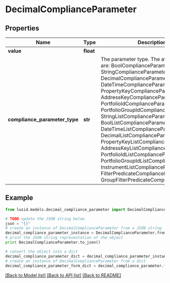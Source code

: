 # DecimalComplianceParameter


## Properties
Name | Type | Description | Notes
------------ | ------------- | ------------- | -------------
**value** | **float** |  | 
**compliance_parameter_type** | **str** | The parameter type. The available values are: BoolComplianceParameter, StringComplianceParameter, DecimalComplianceParameter, DateTimeComplianceParameter, PropertyKeyComplianceParameter, AddressKeyComplianceParameter, PortfolioIdComplianceParameter, PortfolioGroupIdComplianceParameter, StringListComplianceParameter, BoolListComplianceParameter, DateTimeListComplianceParameter, DecimalListComplianceParameter, PropertyKeyListComplianceParameter, AddressKeyListComplianceParameter, PortfolioIdListComplianceParameter, PortfolioGroupIdListComplianceParameter, InstrumentListComplianceParameter, FilterPredicateComplianceParameter, GroupFilterPredicateComplianceParameter | 

## Example

```python
from lusid.models.decimal_compliance_parameter import DecimalComplianceParameter

# TODO update the JSON string below
json = "{}"
# create an instance of DecimalComplianceParameter from a JSON string
decimal_compliance_parameter_instance = DecimalComplianceParameter.from_json(json)
# print the JSON string representation of the object
print DecimalComplianceParameter.to_json()

# convert the object into a dict
decimal_compliance_parameter_dict = decimal_compliance_parameter_instance.to_dict()
# create an instance of DecimalComplianceParameter from a dict
decimal_compliance_parameter_form_dict = decimal_compliance_parameter.from_dict(decimal_compliance_parameter_dict)
```
[[Back to Model list]](../README.md#documentation-for-models) [[Back to API list]](../README.md#documentation-for-api-endpoints) [[Back to README]](../README.md)


